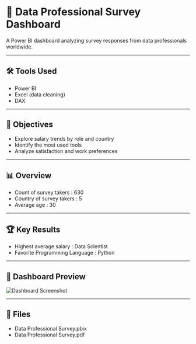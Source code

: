 # 💼 Data Professional Survey Dashboard

A Power BI dashboard analyzing survey responses from data professionals worldwide.

--- 
## 🛠 Tools Used
- Power BI  
- Excel (data cleaning)  
- DAX
--- 
## 🎯 Objectives
- Explore salary trends by role and country  
- Identify the most used tools  
- Analyze satisfaction and work preferences
---
## 📊 Overview
- Count of survey takers : 630
- Country of survey takers : 5
- Average age : 30
---
## 🏆 Key Results 
- Highest average salary : Data Scientist
- Favorite Programming Language : Python
---
 
## 📸 Dashboard Preview
![Dashboard Screenshot](dashboard-preview.png)

---

## 📂 Files
- Data Professional Survey.pbix  
- Data Professional Survey.pdf 
